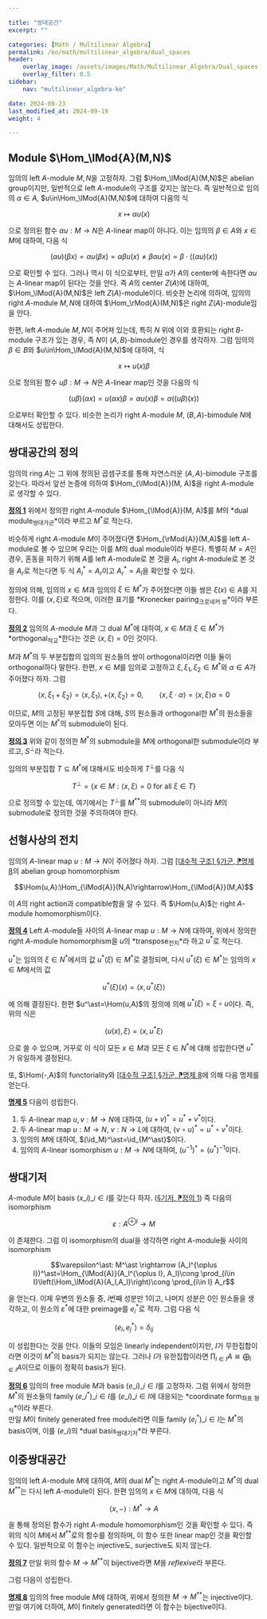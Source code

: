 ```yaml
---

title: "쌍대공간"
excerpt: ""

categories: [Math / Multilinear Algebra]
permalink: /ko/math/multilinear_algebra/dual_spaces
header:
    overlay_image: /assets/images/Math/Multilinear_Algebra/Dual_spaces.png
    overlay_filter: 0.5
sidebar: 
    nav: "multilinear_algebra-ko"

date: 2024-08-23
last_modified_at: 2024-09-19
weight: 4

---
```


## Module $\Hom_\lMod{A}(M,N)$

임의의 left $A$-module $M,N$을 고정하자. 그럼 $\Hom_\lMod{A}(M,N)$은 abelian group이지만, 일반적으로 left $A$-module의 구조를 갖지는 않는다. 즉 일반적으로 임의의 $\alpha\in A$, $u\in\Hom_\lMod{A}(M,N)$에 대하여 다음의 식

$$x\mapsto \alpha u(x)$$

으로 정의된 함수 $\alpha u: M \rightarrow N$은 $A$-linear map이 아니다. 이는 임의의 $\beta\in A$와 $x\in M$에 대하여, 다음 식

$$(\alpha u)(\beta x)=\alpha u(\beta x)=\alpha \beta u(x)\neq \beta\alpha u(x)=\beta\cdot ((\alpha u)(x))$$

으로 확인할 수 있다. 그러나 역시 이 식으로부터, 만일 $\alpha$가 $A$의 center에 속한다면 $\alpha u$는 $A$-linear map이 된다는 것을 안다. 즉 $A$의 center $Z(A)$에 대하여, $\Hom_\lMod{A}(M,N)$은 left $Z(A)$-module이다. 비슷한 논리에 의하여, 임의의 right $A$-module $M,N$에 대하여 $\Hom_\rMod{A}(M,N)$은 right $Z(A)$-module임을 안다. 

한편, left $A$-module $M,N$이 주어져 있는데, 특히 $N$ 위에 이와 호환되는 right $B$-module 구조가 있는 경우, 즉 $N$이 $(A,B)$-bimodule인 경우를 생각하자. 그럼 임의의 $\beta\in B$와 $u\in\Hom_\lMod{A}(M,N)$에 대하여, 식

$$x\mapsto u(x)\beta$$

으로 정의된 함수 $u\beta: M \rightarrow N$은 $A$-linear map인 것을 다음의 식

$$(u\beta)(\alpha x)=u(\alpha x)\beta=\alpha u(x)\beta=\alpha((u\beta)(x))$$

으로부터 확인할 수 있다. 비슷한 논리가 right $A$-module $M$, $(B,A)$-bimodule $N$에 대해서도 성립한다.

## 쌍대공간의 정의

임의의 ring $A$는 그 위에 정의된 곱셈구조를 통해 자연스러운 $(A,A)$-bimodule 구조를 갖는다. 따라서 앞선 논증에 의하여 $\Hom_{\lMod{A}}(M, A)$을 right $A$-module로 생각할 수 있다. 

<div class="definition" markdown="1">

<ins id="def1">**정의 1**</ins> 위에서 정의한 right $A$-module $\Hom_{\lMod{A}}(M, A)$를 $M$의 *dual module<sub>쌍대가군</sub>*이라 부르고 $M^\ast$로 적는다.

</div>

비슷하게 right $A$-module $M$이 주어졌다면 $\Hom_{\rMod{A}}(M,A)$를 left $A$-module로 볼 수 있으며 우리는 이를 $M$의 dual module이라 부른다. 특별히 $M=A$인 경우, 혼동을 피하기 위해 $A$를 left $A$-module로 본 것을 $A_l$, right $A$-module로 본 것을 $A_r$로 적는다면 두 식 $A_l^\ast=A_r$이고 $A_r^\ast=A_l$을 확인할 수 있다. 

정의에 의해, 임의의 $x\in M$과 임의의 $\xi\in M^\ast$가 주어졌다면 이들 쌍은 $\xi(x)\in A$를 지정한다. 이를 $\langle x, \xi\rangle$로 적으며, 이러한 표기를 *Kronecker pairing<sub>크로네커 쌍</sub>*이라 부른다. 

<div class="definition" markdown="1">

<ins id="def2">**정의 2**</ins> 임의의 $A$-module $M$과 그 dual $M^\ast$에 대하여, $x\in M$과 $\xi\in M^\ast$가 *orthogonal<sub>작교</sub>*한다는 것은 $\langle x,\xi\rangle=0$인 것이다.

</div>

$M$과 $M^\ast$의 두 부분집합의 임의의 원소들의 쌍이 orthogonal이라면 이들 둘이 orthogonal하다 말한다. 한편, $x\in M$를 임의로 고정하고 $\xi,\xi_1,\xi_2\in M^\ast$와 $\alpha\in A$가 주어졌다 하자. 그럼

$$\langle x, \xi_1+\xi_2\rangle=\langle x, \xi_1\rangle,+\langle x,\xi_2\rangle=0,\qquad \langle x,\xi\cdot\alpha\rangle=\langle x,\xi\rangle\alpha=0$$

이므로, $M$의 고정된 부분집합 $S$에 대해, $S$의 원소들과 orthogonal한 $M^\ast$의 원소들을 모아두면 이는 $M^\ast$의 submodule이 된다.

<div class="definition" markdown="1">

<ins id="def3">**정의 3**</ins> 위와 같이 정의한 $M^\ast$의 submodule을 $M$에 orthogonal한 submodule이라 부르고, $S^\perp$라 적는다.

</div>

임의의 부분집합 $T\subseteq M^\ast$에 대해서도 비슷하게 $T^\perp$를 다음 식

$$T^\perp=\{x\in M: \langle x, \xi\rangle=0\text{ for all $\xi\in T$}\}$$

으로 정의할 수 있는데, 여기에서는 $T^\perp$를 $M^{\ast\ast}$의 submodule이 아니라 $M$의 submodule로 정의한 것을 주의하여야 한다. 

## 선형사상의 전치

임의의 $A$-linear map $u:M \rightarrow N$이 주어졌다 하자. 그럼 [\[대수적 구조\] §가군, ⁋명제 8](/ko/math/algebraic_structures/modules#prop8)의 abelian group homomorphism

$$\Hom(u,A):\Hom_{\lMod{A}}(N,A)\rightarrow\Hom_{\lMod{A}}(M,A)$$

이 $A$의 right action과 compatible함을 알 수 있다. 즉 $\Hom(u,A)$는 right $A$-module homomorphism이다.

<div class="definition" markdown="1">

<ins id="def4">**정의 4**</ins> Left $A$-module들 사이의 $A$-linear map $u:M \rightarrow N$에 대하여, 위에서 정의한 right $A$-module homomorphism을 $u$의 *transpose<sub>전치</sub>*라 하고 $u^\ast$로 적는다.

</div>

$u^\ast$는 임의의 $\xi\in N^\ast$에서의 값 $u^\ast(\xi)\in M^\ast$로 결정되며, 다시 $u^\ast(\xi)\in M^\ast$는 임의의 $x\in M$에서의 값 

$$u^\ast(\xi)(x)=\langle x, u^\ast(\xi)\rangle$$

에 의해 결정된다. 한편 $u^\ast=\Hom(u,A)$의 정의에 의해 $u^\ast(\xi)=\xi\circ u$이다. 즉, 위의 식은

$$\langle u(x),\xi\rangle=\langle x, u^\ast\xi\rangle$$

으로 쓸 수 있으며, 거꾸로 이 식이 모든 $x\in M$과 모든 $\xi\in N^\ast$에 대해 성립한다면 $u^\ast$가 유일하게 결정된다. 

또, $\Hom(-,A)$의 functoriality와 [\[대수적 구조\] §가군, ⁋명제 8](/ko/math/algebraic_structures/modules#prop8)에 의해 다음 명제를 얻는다. 

<div class="proposition" markdown="1">

<ins id="prop5">**명제 5**</ins> 다음이 성립한다.

1. 두 $A$-linear map $u,v:M \rightarrow N$에 대하여, $(u+v)^\ast=u^\ast+v^\ast$이다.
2. 두 $A$-linear map $u:M \rightarrow N$, $v:N \rightarrow L$에 대하여, $(v\circ u)^\ast=u^\ast\circ v^\ast$이다.
3. 임의의 $M$에 대하여, $(\id_M)^\ast=\id_{M^\ast}$이다.
4. 임의의 $A$-linear isomorphism $u:M \rightarrow N$에 대하여, $(u^{-1})^\ast=(u^\ast)^{-1}$이다. 

</div>

## 쌍대기저

$A$-module $M$이 basis $(x\_i)\_{i\in I}$를 갖는다 하자. ([§기저, ⁋정의 1](/ko/math/multilinear_algebra/basis_of_free_module#def1)) 즉 다음의 isomorphism

$$\varepsilon: A^{\oplus I} \rightarrow M$$

이 존재한다. 그럼 이 isomorphism의 dual을 생각하면 right $A$-module들 사이의 isomorphism

$$\varepsilon^\ast: M^\ast \rightarrow (A_l^{\oplus I})^\ast=\Hom_{\lMod{A}}(A_l^{\oplus I}, A_l)\cong \prod_{i\in I}\left(\Hom_\lMod{A}(A_l,A_l)\right)\cong \prod_{i\in I} A_r$$

을 얻는다. 이제 우변의 원소들 중, $i$번째 성분만 $1$이고, 나머지 성분은 $0$인 원소들을 생각하고, 이 원소의 $\varepsilon^\ast$에 대한 preimage를 $e_i^\ast$로 적자. 그럼 다음 식

$$\langle e_i, e_j^\ast\rangle=\delta_{ij}$$

이 성립한다는 것을 안다. 이들의 모임은 linearly independent이지만, $I$가 무한집합이라면 이것이 $M^\ast$의 basis가 되지는 않는다. 그러나 $I$가 유한집합이라면 $\prod_{i\in I} A\cong \bigoplus_{i\in I}A$이므로 이들이 정확히 basis가 된다. 

<div class="definition" markdown="1">

<ins id="def6">**정의 6**</ins> 임의의 free module $M$과 basis $(e\_i)\_{i\in I}$를 고정하자. 그럼 위에서 정의한 $M^\ast$의 원소들의 family $(e\_i^\ast)\_{i\in I}$를 $(e\_i)\_{i\in I}$에 대응되는 *coordinate form<sub>좌표 형식</sub>*이라 부른다.  
만일 $M$이 finitely generated free module라면 이들 family $(e_i^\ast)\_{i\in I}$는 $M^\ast$의 basis이며, 이를 $(e\_i)$의 *dual basis<sub>쌍대기저</sub>*라 부른다.

</div>


## 이중쌍대공간

임의의 left $A$-module $M$에 대하여, $M$의 dual $M^\ast$는 right $A$-module이고 $M^\ast$의 dual $M^{\ast\ast}$는 다시 left $A$-module이 된다. 한편 임의의 $x\in M$에 대하여, 다음 식

$$\langle x,-\rangle: M^\ast \rightarrow A$$

을 통해 정의된 함수가 right $A$-module homomorphism인 것을 확인할 수 있다. 즉 위의 식이 $M$에서 $M^{\ast\ast}$로의 함수를 정의하며, 이 함수 또한 linear map인 것을 확인할 수 있다. 일반적으로 이 함수는 injective도, surjective도 되지 않는다.

<div class="definition" markdown="1">

<ins id="def7">**정의 7**</ins> 만일 위의 함수 $M \rightarrow M^{\ast\ast}$이 bijective라면 $M$을 *reflexive*라 부른다.

</div>

그럼 다음이 성립한다.

<div class="proposition" markdown="1">

<ins id="prop8">**명제 8**</ins> 임의의 free module $M$에 대하여, 위에서 정의한 $M \rightarrow M^{\ast\ast}$는 injective이다. 만일 여기에 더하여, $M$이 finitely generated라면 이 함수는 bijective이다.

</div>


